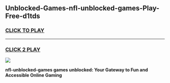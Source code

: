 
## Unblocked-Games-nfl-unblocked-games-Play-Free-d1tds
<h3>
<a href="https://premium76.site?title=nfl-unblocked-games&ref=09A">CLICK TO PLAY</a></h3>
<hr>

<h3>
<a href="https://premium76.site?title=nfl-unblocked-games&ref=09A">CLICK 2 PLAY</a>
  
</h3>

<a href="https://premium76.site?title=nfl-unblocked-games&ref=09A"><img src="https://clearcache.store/games.png"></a>


**nfl-unblocked-games games unblocked: Your Gateway to Fun and Accessible Online Gaming**
